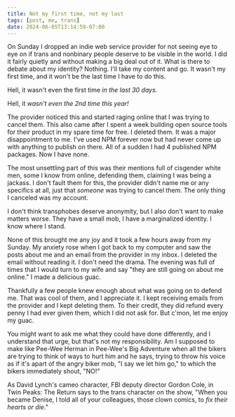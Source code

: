 ```yaml
---
title: Not my first time, not my last
tags: [post, me, trans]
date: 2024-06-05T13:14:59-07:00
---
```


On Sunday I dropped an indie web service provider for not seeing eye to eye on if trans and nonbinary people deserve to be visible in the world. I did it fairly quietly and without making a big deal out of it. What is there to debate about my identity? Nothing. I'll take my content and go. It wasn't my first time, and it won't be the last time I have to do this.

Hell, it wasn't even the first time _in the last 30 days._

Hell, it _wasn't even the 2nd time this year!_

The provider noticed this and started raging online that I was trying to cancel them. This also came after I spent a week building open source tools for their product in my spare time for free. I deleted them. It was a major disappointment to me. I've used NPM forever now but had never come up with anything to publish on there. All of a sudden I had 4 published NPM packages. Now I have none.

The most unsettling part of this was their mentions full of cisgender white men, some I know from online, defending them, claiming I was being a jackass. I don't fault them for this, the provider didn't name me or any specifics at all, just that _someone_ was trying to cancel them. The only thing I canceled was my account.

I don't think transphobes deserve anonymity, but I also don't want to make matters worse. They have a small mob, I have a marginalized identity. I know where I stand.

None of this brought me any joy and it took a few hours away from my Sunday. My anxiety rose when I got back to my computer and saw the posts about me and an email from the provider in my inbox. I deleted the email without reading it. I don't need the drama. The evening was full of times that I would turn to my wife and say "they are still going on about me online." I made a delicious guac.

Thankfully a few people knew enough about what was going on to defend me. That was cool of them, and I appreciate it. I kept receiving emails from the provider and I kept deleting them. To their credit, they did refund every penny I had ever given them, which I did not ask for. But c'mon, let me enjoy my guac.

You might want to ask me what they could have done differently, and I understand that urge, but that's not my responsibility. Am I supposed to make like Pee-Wee Herman in Pee-Wee's Big Adventure when all the bikers are trying to think of ways to hurt him and he says, trying to throw his voice as if it's apart of the angry biker mob, "I say we let him go," to which the bikers immediately shout, "NO!"

As David Lynch's cameo character, FBI deputy director Gordon Cole, in Twin Peaks: The Return says to the trans character on the show, "When you became Denise, I told all of your colleagues, those clown comics, to _fix their hearts or die_."

